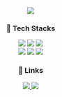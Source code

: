 <div align=center>
  <img src="https://user-images.githubusercontent.com/57944099/209509815-cdbf99d5-9452-43b4-b7e0-b1f1c8e0a939.png">
<div> 
<h3> 📌 Tech Stacks </h3>
<img src="https://img.shields.io/badge/java-007396?style=for-the-badge&logo=java&logoColor=white">
<img src="https://img.shields.io/badge/spring-6DB33F?style=for-the-badge&logo=spring&logoColor=white">
<img src="https://img.shields.io/badge/python-3776AB?style=for-the-badge&logo=python&logoColor=white"><br>
<img src="https://img.shields.io/badge/cpp-005566?style=for-the-badge&logo=cpp&logoColor=white">
<img src="https://img.shields.io/badge/mysql-4479A1?style=for-the-badge&logo=mysql&logoColor=white">
<img src="https://img.shields.io/badge/linux-FCC624?style=for-the-badge&logo=linux&logoColor=black">
<br/>
</div>
<div> 
<h3> 📌 Links </h3>
<a href="https://velog.io/@dldbdud314" target="_blank"><img src="https://img.shields.io/badge/Velog-20c997?style=flat-square&logo=Vimeo&logoColor=white"/>
<a href="mailto:dldbdud314@naver.com" target="_blank"><img src="https://img.shields.io/badge/email-000000?style=flat-square&logo=Naver&logoColor=green"/>
</div>
</div>
